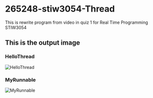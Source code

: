 # 265248-stiw3054-Thread
This is rewrite program from video in quiz 1 for Real Time Programming STIW3054

## This is the output image
### HelloThread
![HelloThread](https://user-images.githubusercontent.com/57511571/103389129-eca61280-4b47-11eb-99d6-cd319fade22a.jpg)

### MyRunnable
![MyRunnable](https://user-images.githubusercontent.com/57511571/103389145-00ea0f80-4b48-11eb-97ca-940906bfd7c0.jpg)
